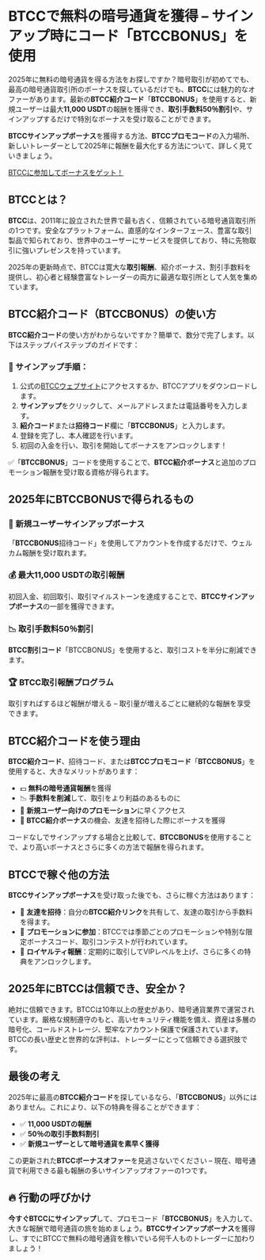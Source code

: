 <h1>BTCCで無料の暗号通貨を獲得 – サインアップ時にコード「BTCCBONUS」を使用</h1>

<p>2025年に無料の暗号通貨を得る方法をお探しですか？暗号取引が初めてでも、最高の暗号通貨取引所のボーナスを探しているだけでも、<strong>BTCC</strong>には魅力的なオファーがあります。最新の<strong>BTCC紹介コード</strong>「<strong>BTCCBONUS</strong>」を使用すると、新規ユーザーは最大<strong>11,000 USDT</strong>の報酬を獲得でき、<strong>取引手数料50％割引</strong>や、サインアップするだけで特別なボーナスを受け取ることができます。</p>

<p><strong>BTCCサインアップボーナス</strong>を獲得する方法、<strong>BTCCプロモコード</strong>の入力場所、新しいトレーダーとして2025年に報酬を最大化する方法について、詳しく見ていきましょう。</p>
<a href="https://partner.btcc.com/us/c/BTCCBONUS/9303" target="_blank">BTCCに参加してボーナスをゲット！</a>

<h2>BTCCとは？</h2>
<p><strong>BTCC</strong>は、2011年に設立された世界で最も古く、信頼されている暗号通貨取引所の1つです。安全なプラットフォーム、直感的なインターフェース、豊富な取引製品で知られており、世界中のユーザーにサービスを提供しており、特に先物取引に強いプレゼンスを持っています。</p>

<p>2025年の更新時点で、BTCCは寛大な<strong>取引報酬</strong>、紹介ボーナス、割引手数料を提供し、初心者と経験豊富なトレーダーの両方に最適な取引所として人気を集めています。</p>

<h2>BTCC紹介コード（BTCCBONUS）の使い方</h2>
<p><strong>BTCC紹介コード</strong>の使い方がわからないですか？簡単で、数分で完了します。以下はステップバイステップのガイドです：</p>

<h3>🔹 サインアップ手順：</h3>
<ol>
  <li>公式の<a href="https://www.btcc.com" target="_blank" rel="noopener noreferrer">BTCCウェブサイト</a>にアクセスするか、BTCCアプリをダウンロードします。</li>
  <li><strong>サインアップ</strong>をクリックして、メールアドレスまたは電話番号を入力します。</li>
  <li><strong>紹介コード</strong>または<strong>招待コード</strong>欄に「<strong>BTCCBONUS</strong>」と入力します。</li>
  <li>登録を完了し、本人確認を行います。</li>
  <li>初回の入金を行い、取引を開始してボーナスをアンロックします！</li>
</ol>
<p>✅「<strong>BTCCBONUS</strong>」コードを使用することで、<strong>BTCC紹介ボーナス</strong>と追加のプロモーション報酬を受け取る資格が得られます。</p>

<h2>2025年にBTCCBONUSで得られるもの</h2>

<h3>🎁 新規ユーザーサインアップボーナス</h3>
<p>「<strong>BTCCBONUS</strong>招待コード」を使用してアカウントを作成するだけで、ウェルカム報酬を受け取れます。</p>

<h3>💰 最大11,000 USDTの取引報酬</h3>
<p>初回入金、初回取引、取引マイルストーンを達成することで、<strong>BTCCサインアップボーナス</strong>の一部を獲得できます。</p>

<h3>📉 取引手数料50％割引</h3>
<p><strong>BTCC割引コード</strong>「BTCCBONUS」を使用すると、取引コストを半分に削減できます。</p>

<h3>🏆 BTCC取引報酬プログラム</h3>
<p>取引すればするほど報酬が増える – 取引量が増えるごとに継続的な報酬を享受できます。</p>

<h2>BTCC紹介コードを使う理由</h2>
<p><strong>BTCC紹介コード</strong>、招待コード、または<strong>BTCCプロモコード</strong>「<strong>BTCCBONUS</strong>」を使用すると、大きなメリットがあります：</p>
<ul>
  <li>💵 <strong>無料の暗号通貨報酬</strong>を獲得</li>
  <li>📉 <strong>手数料を削減</strong>して、取引をより利益のあるものに</li>
  <li>🚀 <strong>新規ユーザー向けのプロモーション</strong>に早くアクセス</li>
  <li>🎉 <strong>BTCC紹介ボーナス</strong>の機会、友達を招待した際にボーナスを獲得</li>
</ul>
<p>コードなしでサインアップする場合と比較して、<strong>BTCCBONUS</strong>を使用することで、より高いボーナスとさらに多くの方法で報酬を得られます。</p>

<h2>BTCCで稼ぐ他の方法</h2>
<p><strong>BTCCサインアップボーナス</strong>を受け取った後でも、さらに稼ぐ方法はあります：</p>
<ul>
  <li>📢 <strong>友達を招待</strong>：自分の<strong>BTCC紹介リンク</strong>を共有して、友達の取引から手数料を得ます。</li>
  <li>🔁 <strong>プロモーションに参加</strong>：BTCCでは季節ごとのプロモーションや特別な限定ボーナスコード、取引コンテストが行われています。</li>
  <li>💼 <strong>ロイヤルティ報酬</strong>：定期的に取引してVIPレベルを上げ、さらに多くの特典をアンロックします。</li>
</ul>

<h2>2025年にBTCCは信頼でき、安全か？</h2>
<p>絶対に信頼できます。BTCCは10年以上の歴史があり、暗号通貨業界で運営されています。厳格な規制遵守のもと、高いセキュリティ機能を備え、資産は多層の暗号化、コールドストレージ、堅牢なアカウント保護で保護されています。BTCCの長い歴史と世界的な評判は、トレーダーにとって信頼できる選択肢です。</p>

<h2>最後の考え</h2>
<p>2025年に最高の<strong>BTCC紹介コード</strong>を探しているなら、「<strong>BTCCBONUS</strong>」以外にはありません。これにより、以下の特典を得ることができます：</p>
<ul>
  <li>✅ <strong>11,000 USDTの報酬</strong></li>
  <li>✅ <strong>50％の取引手数料割引</strong></li>
  <li>✅ <strong>新規ユーザーとして暗号通貨を素早く獲得</strong></li>
</ul>
<p>この更新された<strong>BTCCボーナスオファー</strong>を見逃さないでください – 現在、暗号通貨で利用できる最も報酬の多いサインアップオファーの1つです。</p>

<h2>🔥 行動の呼びかけ</h2>
<p><strong>今すぐBTCCにサインアップ</strong>して、プロモコード「<strong>BTCCBONUS</strong>」を入力して、大きな報酬で暗号通貨の旅を始めましょう。<strong>BTCCサインアップボーナス</strong>を獲得し、すでにBTCCで無料の暗号通貨を稼いでいる何千人ものトレーダーに加わりましょう！</p>

</body>
</html>
